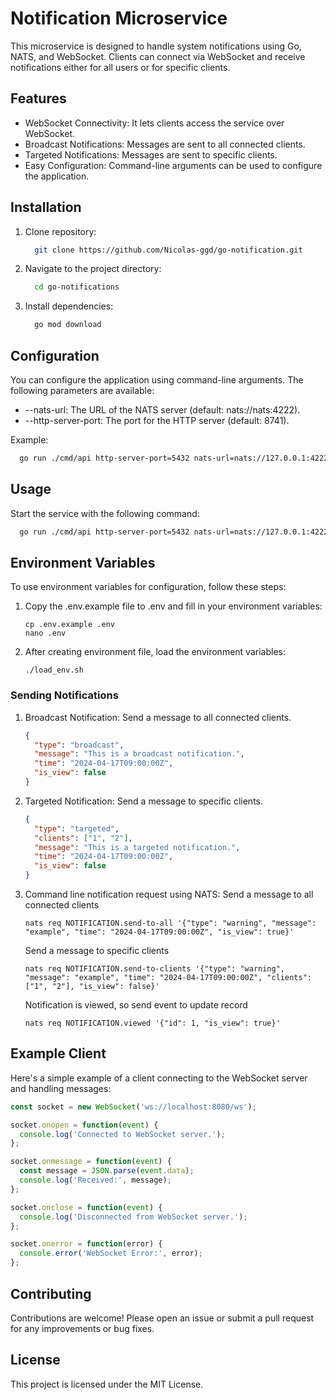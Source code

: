 # Notification Microservice
This microservice is designed to handle system notifications using Go, NATS, and WebSocket. Clients can connect via WebSocket and receive notifications either for all users or for specific clients.

## Features
- WebSocket Connectivity: It lets clients access the service over WebSocket.
- Broadcast Notifications: Messages are sent to all connected clients.
- Targeted Notifications: Messages are sent to specific clients.
- Easy Configuration: Command-line arguments can be used to configure the application.

## Installation
1. Clone repository:

   ```bash
     git clone https://github.com/Nicolas-ggd/go-notification.git
   ```

2. Navigate to the project directory:
   ```bash
     cd go-notifications
   ```
   
3. Install dependencies:

   ```bash
     go mod download
   ```

## Configuration
You can configure the application using command-line arguments. The following parameters are available:
- --nats-url: The URL of the NATS server (default: nats://nats:4222).
- --http-server-port: The port for the HTTP server (default: 8741).

Example:
```bash
  go run ./cmd/api http-server-port=5432 nats-url=nats://127.0.0.1:4222
```

## Usage
Start the service with the following command:
```bash
  go run ./cmd/api http-server-port=5432 nats-url=nats://127.0.0.1:4222
```

## Environment Variables
To use environment variables for configuration, follow these steps:

1. Copy the .env.example file to .env and fill in your environment variables:

   ```shell
   cp .env.example .env
   nano .env
   ```

2. After creating environment file, load the environment variables:

   ```shell
   ./load_env.sh
   ```
   
### Sending Notifications
1. Broadcast Notification:
   Send a message to all connected clients.

   ```json
   {
     "type": "broadcast",
     "message": "This is a broadcast notification.",
     "time": "2024-04-17T09:00:00Z",
     "is_view": false
   }
   ```

2. Targeted Notification:
   Send a message to specific clients.

   ```json
   {
     "type": "targeted",
     "clients": ["1", "2"],
     "message": "This is a targeted notification.",
     "time": "2024-04-17T09:00:00Z",
     "is_view": false
   }
   ```
   
3. Command line notification request using NATS:
   Send a message to all connected clients
   
   ```shell
   nats req NOTIFICATION.send-to-all '{"type": "warning", "message": "example", "time": "2024-04-17T09:00:00Z", "is_view": true}'
   ```
   
   Send a message to specific clients

   ```shell
   nats req NOTIFICATION.send-to-clients '{"type": "warning", "message": "example", "time": "2024-04-17T09:00:00Z", "clients": ["1", "2"], "is_view": false}'
   ```

   Notification is viewed, so send event to update record
   
   ```shell
   nats req NOTIFICATION.viewed '{"id": 1, "is_view": true}'
   ```

## Example Client
Here's a simple example of a client connecting to the WebSocket server and handling messages:

```javascript
const socket = new WebSocket('ws://localhost:8080/ws');

socket.onopen = function(event) {
  console.log('Connected to WebSocket server.');
};

socket.onmessage = function(event) {
  const message = JSON.parse(event.data);
  console.log('Received:', message);
};

socket.onclose = function(event) {
  console.log('Disconnected from WebSocket server.');
};

socket.onerror = function(error) {
  console.error('WebSocket Error:', error);
};
```

## Contributing
Contributions are welcome! Please open an issue or submit a pull request for any improvements or bug fixes.

## License
This project is licensed under the MIT License.
